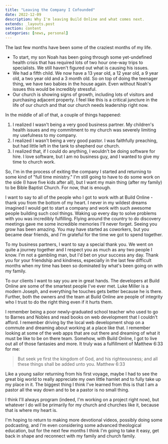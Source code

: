 ```yaml
---
title: "Leaving the Company I Cofounded"
date: 2022-12-09
description: Why I'm leaving Build Online and what comes next.
extends: _layouts.post
section: content
categories: [news, personal]
---
```


The last few months have been some of the craziest months of my life.  
-  To start, my son Noah has been going through some yet-undefined health crisis that has required lots of two hour one-way trips to specialists.    We still haven't figured out what is causing his issues.
- We had a fifth child.  We now have a 13 year old, a 12 year old, a 9 year old, a two year old and a 3 month old.  So on top of doing the teenager thing, we have two babies in the house again.  Even without Noah's issues this would be incredibly stressful.
- Our church is showing signs of growth, including lots of visitors and purchasing adjacent property.  I feel like this is a critical juncture in the life of our church and that our church needs leadership right now.

In the middle of all of that, a couple of things happened:
1. I realized I wasn't being a very good business partner.  My children's health issues and my commitment to my church was severely limiting my usefulness to my company.
2. I realized I wasn't being a very good pastor.  I was faithfully preaching, but had little left in the tank to shepherd our church.
3. I realized that, if I could do anything, I wouldn't be doing software for hire.  I love software, but I am no business guy, and I wanted to give my time to church work.        

So, I'm in the process of exiting the company I started and returning to some kind of "full time ministry."  I'm still going to have to do some work on the side (I have five kids after all), but I want my main thing (after my family) to be Bible Baptist Church.  For now, that is enough.

I want to say to all of the people who I got to work with at Build Online - thank you from the bottom of my heart.  I never in my wildest dreams imagined I would get to start a company and work with such awesome people building such cool things.   Waking up every day to solve problems with you was incredibly fulfilling.  Flying around the country to do discovery meetings gave me some incredible memories I'll never forget.  Seeing you grow has been amazing.  You may have started as coworkers, but you became dear friends, and I'm grateful for the time we got to spend together.

To my business partners, I want to say a special thank you.  We went on quite a journey together and I respect you as much as any two people I know.  I'm not a gambling man, but I'd bet on your success any day.  Thank you for your friendship and kindness, especially in the last few difficult months when my time has been so dominated by what's been going on with my family.

To our clients I want to say you are in great hands.  The developers at Build Online are some of the smartest people I've ever met.  Luke Miller is a modern Joseph, and everything he touches gets better because he is there.  Further, both the owners and the team at Build Online are people of integrity who I trust to do the right thing even if it hurts them.  

I remember being a poor newly-graduated school teacher who used to go to Barnes and Nobles and read books on web development that I couldn't afford.  I remember driving by the local web development shop on a commute and dreaming about working at a place like that.  I remember looking at some of the web apps that are out there and dreaming of what it must be like to be on there team.  Somehow, with Build Online, I got to live out all of those fantasies and more.  It truly was a fulfillment of Matthew 6:33 for me:


> But seek ye first the kingdom of God, and his righteousness; and all these things shall be added unto you.
> Matthew 6:33

Like a young sailor returning from his first voyage, maybe I had to see the great big world to really appreciate my own little hamlet and to fully take up my place in it.  The biggest thing I think I've learned from this is that I am a pastor all the way down and to be a pastor is no small thing.  

I think I'll always program (indeed, I'm working on a project right now), but whatever I do will be primarily for my church and churches like it, because that is where my heart is.

I'm hoping to return to making more devotional videos, possibly doing some podcasting, and I'm even considering some advanced theological education, but for the next few months I think I'm going to take it easy, get back in shape and reconnect with my family and church family.
